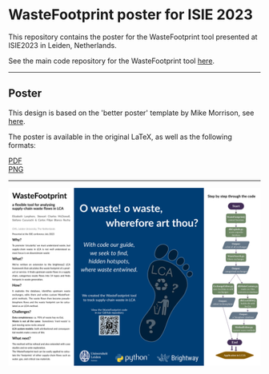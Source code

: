 # WasteFootprint poster for ISIE 2023

This repository contains the poster for the WasteFootprint tool presented at ISIE2023 in Leiden, Netherlands.  

See the main code repository for the WasteFootprint tool [here](https://www.github.com/Stew-McD/WasteFootprint).  

----

## Poster

This design is based on the 'better poster' template by Mike Morrison, see [here](https://osf.io/ef53g/).

The poster is available in the original LaTeX, as well as the following formats:

[PDF](WasteFootprintPoster_ISIE.pdf)  
[PNG](WasteFootprintPoster_ISIE.png)  

----

![image](WasteFootprintPoster_ISIE.png)  
